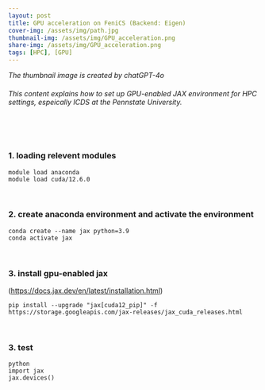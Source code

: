 ```yaml
---
layout: post
title: GPU acceleration on FeniCS (Backend: Eigen)
cover-img: /assets/img/path.jpg
thumbnail-img: /assets/img/GPU_acceleration.png
share-img: /assets/img/GPU_acceleration.png
tags: [HPC], [GPU]
---
```


_The thumbnail image is created by chatGPT-4o_
###### This content explains how to set up GPU-enabled JAX environment for HPC settings, espeically ICDS at the Pennstate University.
<br/>

<br/>

### 1. loading relevent modules 

```
module load anaconda
module load cuda/12.6.0
```

<br/>


### 2. create anaconda environment and activate the environment

```
conda create --name jax python=3.9
conda activate jax
```

<br/>


### 3. install gpu-enabled jax 
(<https://docs.jax.dev/en/latest/installation.html>)

```
pip install --upgrade "jax[cuda12_pip]" -f https://storage.googleapis.com/jax-releases/jax_cuda_releases.html
```

<br/>


### 3. test

```
python
import jax
jax.devices()
```

<br/>

